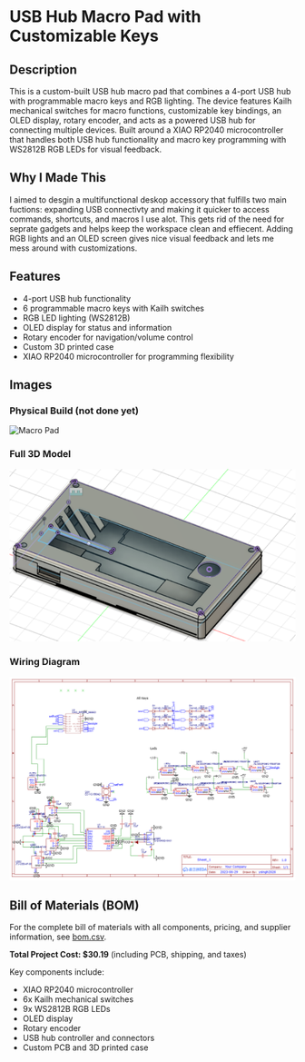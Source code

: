 # USB Hub Macro Pad with Customizable Keys


## Description
This is a custom-built USB hub macro pad that combines a 4-port USB hub with programmable macro keys and RGB lighting. The device features Kailh mechanical switches for macro functions, customizable key bindings, an OLED display, rotary encoder, and acts as a powered USB hub for connecting multiple devices. Built around a XIAO RP2040 microcontroller that handles both USB hub functionality and macro key programming with WS2812B RGB LEDs for visual feedback.

## Why I Made This
I aimed to desgin a multifunctional deskop accessory that fulfills two main fuctions: expanding USB connectivty and making it quicker to access commands, shortcuts, and macros I use alot. This gets rid of the need for seprate gadgets and helps keep the workspace clean and effiecent. Adding RGB lights and an OLED screen gives nice visual feedback and lets me mess around with customizations.
## Features
- 4-port USB hub functionality
- 6 programmable macro keys with Kailh switches
- RGB LED lighting (WS2812B)
- OLED display for status and information
- Rotary encoder for navigation/volume control
- Custom 3D printed case
- XIAO RP2040 microcontroller for programming flexibility

## Images
### Physical Build (not done yet)
![Macro Pad](img/physical_board.jpg)

### Full 3D Model
![alt text](img/image-4.png)

### Wiring Diagram
![alt text](img/image.png)

## Bill of Materials (BOM)
For the complete bill of materials with all components, pricing, and supplier information, see [bom.csv](bom.csv).

**Total Project Cost: $30.19** (including PCB, shipping, and taxes)

Key components include:
- XIAO RP2040 microcontroller
- 6x Kailh mechanical switches
- 9x WS2812B RGB LEDs
- OLED display
- Rotary encoder
- USB hub controller and connectors
- Custom PCB and 3D printed case

